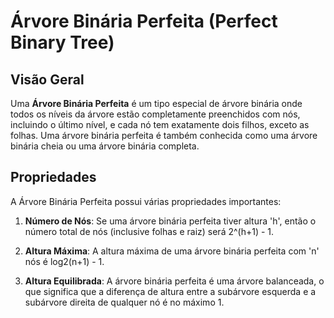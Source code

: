 # Árvore Binária Perfeita (Perfect Binary Tree)

## Visão Geral

Uma **Árvore Binária Perfeita** é um tipo especial de árvore binária onde todos os níveis da árvore estão completamente preenchidos com nós, incluindo o último nível, e cada nó tem exatamente dois filhos, exceto as folhas. Uma árvore binária perfeita é também conhecida como uma árvore binária cheia ou uma árvore binária completa.

## Propriedades

A Árvore Binária Perfeita possui várias propriedades importantes:

1. **Número de Nós**: Se uma árvore binária perfeita tiver altura 'h', então o número total de nós (inclusive folhas e raiz) será 2^(h+1) - 1.

2. **Altura Máxima**: A altura máxima de uma árvore binária perfeita com 'n' nós é log2(n+1) - 1.

3. **Altura Equilibrada**: A árvore binária perfeita é uma árvore balanceada, o que significa que a diferença de altura entre a subárvore esquerda e a subárvore direita de qualquer nó é no máximo 1.

